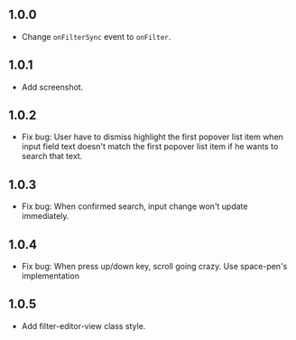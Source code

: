 ## 1.0.0
* Change `onFilterSync` event to `onFilter`.

## 1.0.1
* Add screenshot.

## 1.0.2
* Fix bug: User have to dismiss highlight the first popover list item
  when input field text doesn't match the first popover list item if he
  wants to search that text.

## 1.0.3
* Fix bug: When confirmed search, input change won't update immediately.

## 1.0.4
* Fix bug: When press up/down key, scroll going crazy.
  Use space-pen's implementation

## 1.0.5
* Add filter-editor-view class style.
